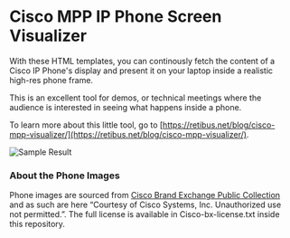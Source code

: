 # Cisco MPP IP Phone Screen Visualizer

With these HTML templates, you can continously fetch the content of a Cisco IP Phone's display and present it on your laptop inside a realistic high-res phone frame.

This is an excellent tool for demos, or technical meetings where the audience is interested in seeing what happens inside a phone.

To learn more about this little tool, go to [https://retibus.net/blog/cisco-mpp-visualizer/](https://retibus.net/blog/cisco-mpp-visualizer/).

![Sample Result](sample.png)

### About the Phone Images

Phone images are sourced from [Cisco Brand Exchange Public Collection](https://brandfolder.com/cisco-brand-exchange/public) and as such are here “Courtesy of Cisco Systems, Inc. Unauthorized use not permitted.”. The full license is available in Cisco-bx-license.txt inside this repository.
